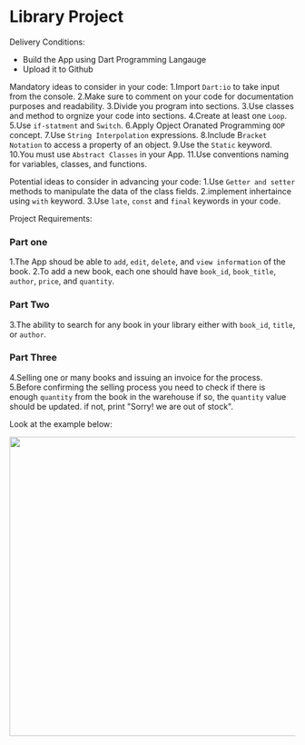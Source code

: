 # Library Project

Delivery Conditions:

* Build the App using Dart Programming Langauge
* Upload it to Github

Mandatory ideas to consider in your code:
1.Import `Dart:io` to take input from the console.
2.Make sure to comment on your code for documentation purposes and readability.
3.Divide you program into sections.
3.Use classes and method to orgnize your code into sections.
4.Create at least one `Loop`.
5.Use `if-statment` and `Switch`.
6.Apply Opject Oranated Programming `OOP` concept.
7.Use `String Interpolation` expressions.
8.Include B`racket Notation` to access a property of an object.
9.Use the `Static` keyword.
10.You must use `Abstract Classes` in your App.
11.Use conventions naming for variables, classes, and functions.

Potential ideas to consider in advancing your code:
1.Use `Getter and setter` methods to manipulate the data of the class fields.
2.implement inhertaince using `with` keyword.
3.Use `late`, `const` and `final` keywords in your code.

Project Requirements:
### Part one 
1.The App shoud be able to `add`, `edit`, `delete`, and `view information` of the book.
2.To add a new book, each one should have `book_id`, `book_title`, `author`, `price`, and `quantity`.
### Part Two
3.The ability to search for any book in your library either with `book_id`, `title`, or `author`.
### Part Three
4.Selling one or many books and issuing an invoice for the process.
5.Before confirming the selling process you need to check if there is enough `quantity` from the book in the warehouse if so, the `quantity` value should be updated. if not, print "Sorry! we are out of stock".

Look at the example below:

<img src="https://user-images.githubusercontent.com/74452750/202403810-86a7f177-a45d-4a32-8839-cb4a35c685f4.png" width="527">




